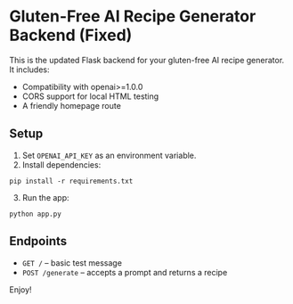 # Gluten-Free AI Recipe Generator Backend (Fixed)

This is the updated Flask backend for your gluten-free AI recipe generator. It includes:
- Compatibility with openai>=1.0.0
- CORS support for local HTML testing
- A friendly homepage route

## Setup

1. Set `OPENAI_API_KEY` as an environment variable.
2. Install dependencies:

```
pip install -r requirements.txt
```

3. Run the app:

```
python app.py
```

## Endpoints

- `GET /` – basic test message
- `POST /generate` – accepts a prompt and returns a recipe

Enjoy!
